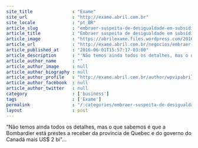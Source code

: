 ```yaml
---
site_title               : "Exame"
site_url                 : "http://exame.abril.com.br"
site_locale              : "pt_BR"
article_slug             : "embraer-suspeita-de-desigualdade-em-subsidios-a-bombardier"
article_title            : "Embraer suspeita de desigualdade em subsídios à Bombardier"
article_image            : "https://abrilexame.files.wordpress.com/2016/09/size_960_16_9_sx079_6c67_95.jpg?quality=70&strip=all&w=960"
article_url              : "http://exame.abril.com.br/negocios/embraer-suspeita-de-desigualdade-em-subsidios-a-bombardier/"
article_published_at     : "2016-06-01T15:57:17-03:00"
article_description      : "'Não temos ainda todos os detalhes, mas o que sabemos é que a Bombardier está prestes a receber da província de Quebec e do governo do Canadá mais US$ 2 bi'..."
article_author_name      : ""
article_author_image     : null
article_author_biography : null
article_author_profile   : "http://exame.abril.com.br/author/wpvipabril/"
article_author_facebook  : null
article_author_twitter   : null
category                 : ['business']
tags                     : ['Exame']
permalink                : "/:categories/embraer-suspeita-de-desigualdade-em-subsidios-a-bombardier/"
layout                   : post
---
```


"Não temos ainda todos os detalhes, mas o que sabemos é que a Bombardier está prestes a receber da província de Quebec e do governo do Canadá mais US$ 2 bi"...
